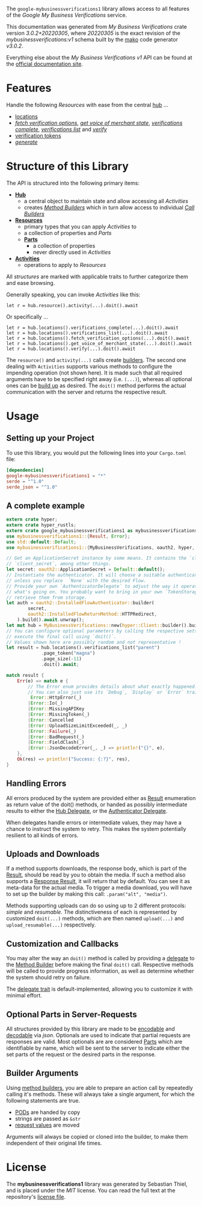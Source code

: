 <!---
DO NOT EDIT !
This file was generated automatically from 'src/mako/api/README.md.mako'
DO NOT EDIT !
-->
The `google-mybusinessverifications1` library allows access to all features of the *Google My Business Verifications* service.

This documentation was generated from *My Business Verifications* crate version *3.0.2+20220305*, where *20220305* is the exact revision of the *mybusinessverifications:v1* schema built by the [mako](http://www.makotemplates.org/) code generator *v3.0.2*.

Everything else about the *My Business Verifications* *v1* API can be found at the
[official documentation site](https://developers.google.com/my-business/).
# Features

Handle the following *Resources* with ease from the central [hub](https://docs.rs/google-mybusinessverifications1/3.0.2+20220305/google_mybusinessverifications1/MyBusinessVerifications) ... 

* [locations](https://docs.rs/google-mybusinessverifications1/3.0.2+20220305/google_mybusinessverifications1/api::Location)
 * [*fetch verification options*](https://docs.rs/google-mybusinessverifications1/3.0.2+20220305/google_mybusinessverifications1/api::LocationFetchVerificationOptionCall), [*get voice of merchant state*](https://docs.rs/google-mybusinessverifications1/3.0.2+20220305/google_mybusinessverifications1/api::LocationGetVoiceOfMerchantStateCall), [*verifications complete*](https://docs.rs/google-mybusinessverifications1/3.0.2+20220305/google_mybusinessverifications1/api::LocationVerificationCompleteCall), [*verifications list*](https://docs.rs/google-mybusinessverifications1/3.0.2+20220305/google_mybusinessverifications1/api::LocationVerificationListCall) and [*verify*](https://docs.rs/google-mybusinessverifications1/3.0.2+20220305/google_mybusinessverifications1/api::LocationVerifyCall)
* [verification tokens](https://docs.rs/google-mybusinessverifications1/3.0.2+20220305/google_mybusinessverifications1/api::VerificationToken)
 * [*generate*](https://docs.rs/google-mybusinessverifications1/3.0.2+20220305/google_mybusinessverifications1/api::VerificationTokenGenerateCall)




# Structure of this Library

The API is structured into the following primary items:

* **[Hub](https://docs.rs/google-mybusinessverifications1/3.0.2+20220305/google_mybusinessverifications1/MyBusinessVerifications)**
    * a central object to maintain state and allow accessing all *Activities*
    * creates [*Method Builders*](https://docs.rs/google-mybusinessverifications1/3.0.2+20220305/google_mybusinessverifications1/client::MethodsBuilder) which in turn
      allow access to individual [*Call Builders*](https://docs.rs/google-mybusinessverifications1/3.0.2+20220305/google_mybusinessverifications1/client::CallBuilder)
* **[Resources](https://docs.rs/google-mybusinessverifications1/3.0.2+20220305/google_mybusinessverifications1/client::Resource)**
    * primary types that you can apply *Activities* to
    * a collection of properties and *Parts*
    * **[Parts](https://docs.rs/google-mybusinessverifications1/3.0.2+20220305/google_mybusinessverifications1/client::Part)**
        * a collection of properties
        * never directly used in *Activities*
* **[Activities](https://docs.rs/google-mybusinessverifications1/3.0.2+20220305/google_mybusinessverifications1/client::CallBuilder)**
    * operations to apply to *Resources*

All *structures* are marked with applicable traits to further categorize them and ease browsing.

Generally speaking, you can invoke *Activities* like this:

```Rust,ignore
let r = hub.resource().activity(...).doit().await
```

Or specifically ...

```ignore
let r = hub.locations().verifications_complete(...).doit().await
let r = hub.locations().verifications_list(...).doit().await
let r = hub.locations().fetch_verification_options(...).doit().await
let r = hub.locations().get_voice_of_merchant_state(...).doit().await
let r = hub.locations().verify(...).doit().await
```

The `resource()` and `activity(...)` calls create [builders][builder-pattern]. The second one dealing with `Activities` 
supports various methods to configure the impending operation (not shown here). It is made such that all required arguments have to be 
specified right away (i.e. `(...)`), whereas all optional ones can be [build up][builder-pattern] as desired.
The `doit()` method performs the actual communication with the server and returns the respective result.

# Usage

## Setting up your Project

To use this library, you would put the following lines into your `Cargo.toml` file:

```toml
[dependencies]
google-mybusinessverifications1 = "*"
serde = "^1.0"
serde_json = "^1.0"
```

## A complete example

```Rust
extern crate hyper;
extern crate hyper_rustls;
extern crate google_mybusinessverifications1 as mybusinessverifications1;
use mybusinessverifications1::{Result, Error};
use std::default::Default;
use mybusinessverifications1::{MyBusinessVerifications, oauth2, hyper, hyper_rustls};

// Get an ApplicationSecret instance by some means. It contains the `client_id` and 
// `client_secret`, among other things.
let secret: oauth2::ApplicationSecret = Default::default();
// Instantiate the authenticator. It will choose a suitable authentication flow for you, 
// unless you replace  `None` with the desired Flow.
// Provide your own `AuthenticatorDelegate` to adjust the way it operates and get feedback about 
// what's going on. You probably want to bring in your own `TokenStorage` to persist tokens and
// retrieve them from storage.
let auth = oauth2::InstalledFlowAuthenticator::builder(
        secret,
        oauth2::InstalledFlowReturnMethod::HTTPRedirect,
    ).build().await.unwrap();
let mut hub = MyBusinessVerifications::new(hyper::Client::builder().build(hyper_rustls::HttpsConnector::with_native_roots().https_or_http().enable_http1().enable_http2().build()), auth);
// You can configure optional parameters by calling the respective setters at will, and
// execute the final call using `doit()`.
// Values shown here are possibly random and not representative !
let result = hub.locations().verifications_list("parent")
             .page_token("magna")
             .page_size(-11)
             .doit().await;

match result {
    Err(e) => match e {
        // The Error enum provides details about what exactly happened.
        // You can also just use its `Debug`, `Display` or `Error` traits
         Error::HttpError(_)
        |Error::Io(_)
        |Error::MissingAPIKey
        |Error::MissingToken(_)
        |Error::Cancelled
        |Error::UploadSizeLimitExceeded(_, _)
        |Error::Failure(_)
        |Error::BadRequest(_)
        |Error::FieldClash(_)
        |Error::JsonDecodeError(_, _) => println!("{}", e),
    },
    Ok(res) => println!("Success: {:?}", res),
}

```
## Handling Errors

All errors produced by the system are provided either as [Result](https://docs.rs/google-mybusinessverifications1/3.0.2+20220305/google_mybusinessverifications1/client::Result) enumeration as return value of
the doit() methods, or handed as possibly intermediate results to either the 
[Hub Delegate](https://docs.rs/google-mybusinessverifications1/3.0.2+20220305/google_mybusinessverifications1/client::Delegate), or the [Authenticator Delegate](https://docs.rs/yup-oauth2/*/yup_oauth2/trait.AuthenticatorDelegate.html).

When delegates handle errors or intermediate values, they may have a chance to instruct the system to retry. This 
makes the system potentially resilient to all kinds of errors.

## Uploads and Downloads
If a method supports downloads, the response body, which is part of the [Result](https://docs.rs/google-mybusinessverifications1/3.0.2+20220305/google_mybusinessverifications1/client::Result), should be
read by you to obtain the media.
If such a method also supports a [Response Result](https://docs.rs/google-mybusinessverifications1/3.0.2+20220305/google_mybusinessverifications1/client::ResponseResult), it will return that by default.
You can see it as meta-data for the actual media. To trigger a media download, you will have to set up the builder by making
this call: `.param("alt", "media")`.

Methods supporting uploads can do so using up to 2 different protocols: 
*simple* and *resumable*. The distinctiveness of each is represented by customized 
`doit(...)` methods, which are then named `upload(...)` and `upload_resumable(...)` respectively.

## Customization and Callbacks

You may alter the way an `doit()` method is called by providing a [delegate](https://docs.rs/google-mybusinessverifications1/3.0.2+20220305/google_mybusinessverifications1/client::Delegate) to the 
[Method Builder](https://docs.rs/google-mybusinessverifications1/3.0.2+20220305/google_mybusinessverifications1/client::CallBuilder) before making the final `doit()` call. 
Respective methods will be called to provide progress information, as well as determine whether the system should 
retry on failure.

The [delegate trait](https://docs.rs/google-mybusinessverifications1/3.0.2+20220305/google_mybusinessverifications1/client::Delegate) is default-implemented, allowing you to customize it with minimal effort.

## Optional Parts in Server-Requests

All structures provided by this library are made to be [encodable](https://docs.rs/google-mybusinessverifications1/3.0.2+20220305/google_mybusinessverifications1/client::RequestValue) and 
[decodable](https://docs.rs/google-mybusinessverifications1/3.0.2+20220305/google_mybusinessverifications1/client::ResponseResult) via *json*. Optionals are used to indicate that partial requests are responses 
are valid.
Most optionals are are considered [Parts](https://docs.rs/google-mybusinessverifications1/3.0.2+20220305/google_mybusinessverifications1/client::Part) which are identifiable by name, which will be sent to 
the server to indicate either the set parts of the request or the desired parts in the response.

## Builder Arguments

Using [method builders](https://docs.rs/google-mybusinessverifications1/3.0.2+20220305/google_mybusinessverifications1/client::CallBuilder), you are able to prepare an action call by repeatedly calling it's methods.
These will always take a single argument, for which the following statements are true.

* [PODs][wiki-pod] are handed by copy
* strings are passed as `&str`
* [request values](https://docs.rs/google-mybusinessverifications1/3.0.2+20220305/google_mybusinessverifications1/client::RequestValue) are moved

Arguments will always be copied or cloned into the builder, to make them independent of their original life times.

[wiki-pod]: http://en.wikipedia.org/wiki/Plain_old_data_structure
[builder-pattern]: http://en.wikipedia.org/wiki/Builder_pattern
[google-go-api]: https://github.com/google/google-api-go-client

# License
The **mybusinessverifications1** library was generated by Sebastian Thiel, and is placed 
under the *MIT* license.
You can read the full text at the repository's [license file][repo-license].

[repo-license]: https://github.com/Byron/google-apis-rsblob/main/LICENSE.md
